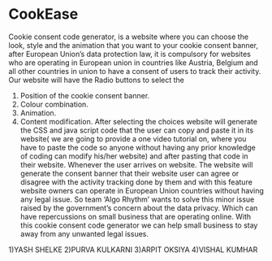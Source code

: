 # CookEase

Cookie consent code generator, is a website where you can choose the look, style and the animation that you want to your cookie consent banner, after European Union’s data protection law, it is compulsory for websites who are operating in European union in countries like Austria, Belgium and all other countries in union to have a consent of users to track their activity. Our website will have the Radio buttons to select the
1)	Position of the cookie consent banner.
2)	Colour combination.
3)	Animation.
4)	Content modification.
After selecting the choices website will generate the 
CSS and java script code that the user can copy and paste it in its website( we are going to provide a one video tutorial on, where you have to paste the code so anyone without having any prior knowledge of coding can modify his/her website) and after pasting that code in their website. Whenever the user arrives on website. The website will generate the consent banner that their website user can agree or disagree with the activity tracking done by them and with this feature website owners can operate in European Union countries without having any legal issue.
So team ‘Algo Rhythm’ wants to solve this minor issue raised by the government’s concern about the data privacy. Which can have repercussions on small business that are operating online. With this cookie consent code generator we can help small business to stay away from any unwanted legal issues. 

1)YASH SHELKE
2)PURVA KULKARNI
3)ARPIT OKSIYA
4)VISHAL KUMHAR
